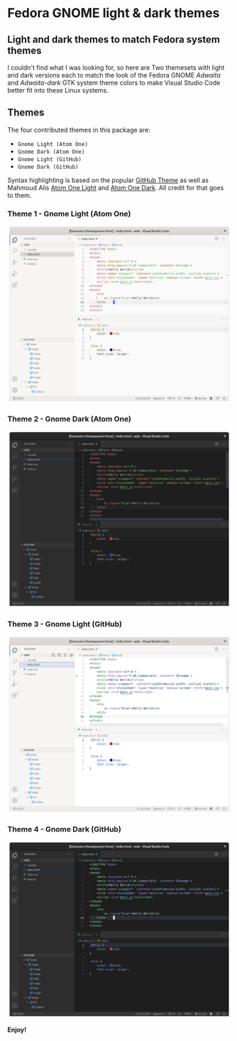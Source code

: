 

# Fedora GNOME light & dark themes
## Light and dark themes to match Fedora system themes

I couldn't find what I was looking for, so here are Two themesets with light and dark versions each to match the look of the Fedora GNOME _Adwaita_ and _Adwaita-dark_ GTK system theme colors to make Visual Studio Code better fit into these Linux systems. 

## Themes

The four contributed themes in this package are:

* `Gnome Light (Atom One)`
* `Gnome Dark (Atom One)`
* `Gnome Light (GitHub)`
* `Gnome Dark (GitHub)`

Syntax highlighting is based on the popular [GitHub Theme](https://marketplace.visualstudio.com/items?itemName=GitHub.github-vscode-theme) as well as Mahmoud Alis [Atom One Light](https://marketplace.visualstudio.com/items?itemName=akamud.vscode-theme-onelight) and [Atom One Dark](https://marketplace.visualstudio.com/items?itemName=akamud.vscode-theme-onedark). All credit for that goes to them.


### Theme 1 - Gnome Light (Atom One) 

![alt](screenshots/gnome-atom-light.resized.png)

### Theme 2 - Gnome Dark (Atom One) 

![alt](screenshots/gnome-atom-dark.resized.png)

### Theme 3 - Gnome Light (GitHub) 

![alt](screenshots/gnome-gh-light.resized.png)

### Theme 4 - Gnome Dark (GitHub) 

![alt](screenshots/gnome-gh-dark.resized.png)


**Enjoy!**

